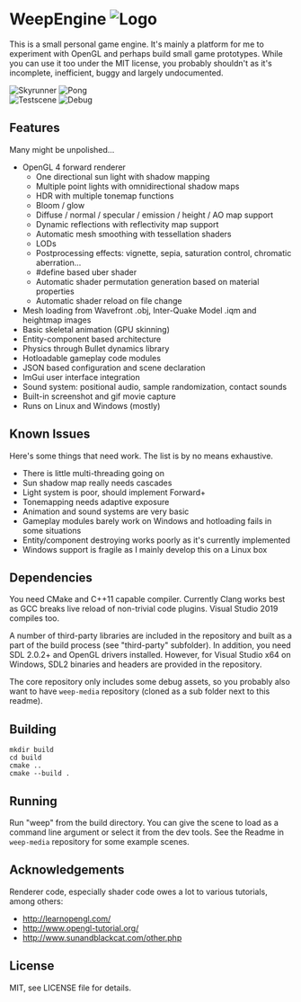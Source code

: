 WeepEngine ![Logo](data/logo/weep-logo-32.png)
==============================================

This is a small personal game engine. It's mainly a platform for me to experiment with OpenGL and perhaps build small game prototypes. While you can use it too under the MIT license, you probably shouldn't as it's incomplete, inefficient, buggy and largely undocumented.

![Skyrunner](docs/pics/skyrunner.gif)
![Pong](docs/pics/pong.gif)  
![Testscene](docs/pics/testscene.gif)
![Debug](docs/pics/debug.gif)  

<!--
![Reflections](docs/pics/shot_1.jpg)
![Materials](docs/pics/shot_2.jpg)  
![Pong](docs/pics/shot_3.jpg)
![Level](docs/pics/shot_4.jpg)  
![Debug](docs/pics/shot_5.jpg)
![Skyrunner](docs/pics/shot_6.jpg)
-->

## Features

Many might be unpolished...

* OpenGL 4 forward renderer
	- One directional sun light with shadow mapping
	- Multiple point lights with omnidirectional shadow maps
	- HDR with multiple tonemap functions
	- Bloom / glow
	- Diffuse / normal / specular / emission / height / AO map support
	- Dynamic reflections with reflectivity map support
	- Automatic mesh smoothing with tessellation shaders
	- LODs
	- Postprocessing effects: vignette, sepia, saturation control, chromatic aberration...
	- #define based uber shader
	- Automatic shader permutation generation based on material properties
	- Automatic shader reload on file change
* Mesh loading from Wavefront .obj, Inter-Quake Model .iqm and heightmap images
* Basic skeletal animation (GPU skinning)
* Entity-component based architecture
* Physics through Bullet dynamics library
* Hotloadable gameplay code modules
* JSON based configuration and scene declaration
* ImGui user interface integration
* Sound system: positional audio, sample randomization, contact sounds
* Built-in screenshot and gif movie capture
* Runs on Linux and Windows (mostly)

## Known Issues

Here's some things that need work. The list is by no means exhaustive.

* There is little multi-threading going on
* Sun shadow map really needs cascades
* Light system is poor, should implement Forward+
* Tonemapping needs adaptive exposure
* Animation and sound systems are very basic
* Gameplay modules barely work on Windows and hotloading fails in some situations
* Entity/component destroying works poorly as it's currently implemented
* Windows support is fragile as I mainly develop this on a Linux box

## Dependencies

You need CMake and C++11 capable compiler. Currently Clang works best as GCC breaks live reload of non-trivial code plugins. Visual Studio 2019 compiles too.

A number of third-party libraries are included in the repository and built as a part of the build process (see "third-party" subfolder). In addition, you need SDL 2.0.2+ and OpenGL drivers installed. However, for Visual Studio x64 on Windows, SDL2 binaries and headers are provided in the repository.

The core repository only includes some debug assets, so you probably also want to have `weep-media` repository (cloned as a sub folder next to this readme).

## Building

	mkdir build
	cd build
	cmake ..
	cmake --build .

## Running

Run "weep" from the build directory. You can give the scene to load as a command line argument or select it from the dev tools. See the Readme in `weep-media` repository for some example scenes.

## Acknowledgements

Renderer code, especially shader code owes a lot to various tutorials, among others:

* http://learnopengl.com/
* http://www.opengl-tutorial.org/
* http://www.sunandblackcat.com/other.php

## License

MIT, see LICENSE file for details.

